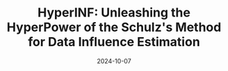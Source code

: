 ---
title: "HyperINF: Unleashing the HyperPower of the Schulz's Method for Data Influence Estimation"
collection: publications
permalink: /publication/2024-10-23-paper-title-number-4
excerpt: 'This paper is about Influence Function on Data Filtering and Data Selection'
date: 2024-10-07
venue: 'Arxiv, Submitted to ICLR 2025'
paperurl: 'https://arxiv.org/abs/2410.05090'
---